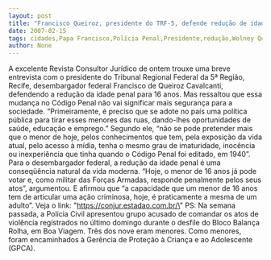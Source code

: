 ```yaml
---
layout: post
title: "Francisco Queiroz, presidente do TRF-5, defende redução de idade penal"
date: 2007-02-15
tags: cidades,Papa Francisco,Polícia Penal,Presidente,redução,Wolney Queiroz
author: None
---
```

A excelente Revista Consultor Jurídico de ontem trouxe uma breve entrevista com o presidente do Tribunal Regional Federal da 5ª Região, Recife, desembargador federal Francisco de Queiroz Cavalcanti, defendendo a redução da idade penal para 16 anos. 
Mas ressaltou que essa mudança no Código Penal não vai significar mais segurança para a sociedade.
“Primeiramente, é preciso que se adote no país uma política pública para tirar esses menores das ruas, dando-lhes oportunidades de saúde, educação e emprego.”
Segundo ele, “não se pode pretender mais que o menor de hoje, pelos conhecimentos que tem, pela exposição da vida atual, pelo acesso à mídia, tenha o mesmo grau de imaturidade, inocência ou inexperiência que tinha quando o Código Penal foi editado, em 1940”.
Para o desembargador federal, a redução da idade penal é uma conseqüência natural da vida moderna.
“Hoje, o menor de 16 anos já pode votar e, como militar das Forças Armadas, responde penalmente pelos seus atos”, argumentou. E afirmou que “a capacidade que um menor de 16 anos tem de articular uma ação criminosa, hoje, é praticamente a mesma de um adulto”.
Veja o link:
\"https://conjur.estadao.com.br/\"
PS: Na semana passada, a Polícia Civil&nbsp;apresentou grupo acusado de comandar os atos de violência registrados no último domingo durante o desfile do Bloco Balança Rolha, em Boa Viagem. Três dos nove eram menores. Como menores, foram encaminhados à Gerência de Proteção à Criança e ao Adolescente (GPCA).  